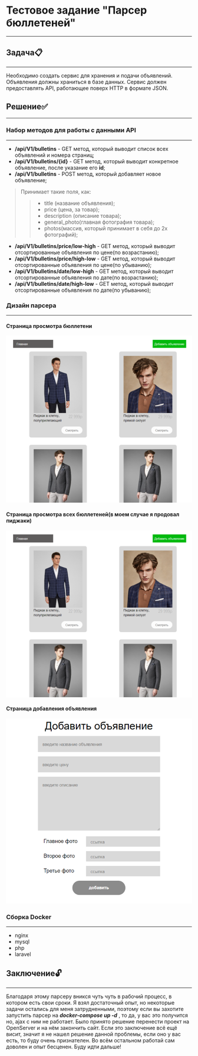 # Тестовое задание "Парсер бюллетеней"
___
## Задача:clipboard:
___
Необходимо создать сервис для хранения и подачи объявлений. Объявления должны храниться в базе данных. Сервис должен предоставлять API, работающее поверх HTTP в формате JSON.
## Решение✅
____
### Набор методов для работы с данными API
____
+ __/api/V1/bulletins__ - GET метод, который выводит список всех объявлений и номера страниц;
+ __/api/V1/bulletins/{id}__ - GET метод, который выводит конкретное объявление, после указание его __id__;
+ __/api/V1/bulletins__ - POST метод, который добавляет новое объявление;

>Принимает такие поля, как:
>> + title (название объявления);
>> + price (цена, за товар);
>> + description (описание товара);
>> + general_photo(главная фотография товара);
>> + photos(массив, который принимает в себя до 2х фотографий);

+ __/api/V1/bulletins/price/low-high__ - GET метод, который выводит отсортированные объявления по цене(по возрастанию);
+ __/api/V1/bulletins/price/high-low__ - GET метод, который выводит отсортированные объявления по цене(по убыванию);
+ __/api/V1/bulletins/date/low-high__ - GET метод, который выводит отсортированные объявления по дате(по возрастанию);
+ __/api/V1/bulletins/date/high-low__ - GET метод, который выводит отсортированные объявления по дате(по убыванию);
### Дизайн парсера
____
#### Страница просмотра бюллетени
![img.png](readme/img/img.png)
#### Страница просмотра всех бюллетеней(в моем случае я продовал пиджаки)
![img_1.png](readme/img/img_1.png)
#### Страница добавления объявления
![img_2.png](readme/img/img_2.png)
### Сборка Docker
____
+ nginx
+ mysql
+ php
+ laravel
## Заключение:unlock:
____
Благодаря этому парсеру вникся чуть чуть в рабочий процесс, в котором есть свои сроки. Я взял достаточный опыт, но некоторые задачи остались для меня затрудненными, поэтому если вы захотите запустить парсер на ___docker-compose up -d___
, то да, у вас это получится но, ajax с ним не работает. Было принято решение перенести проект на OpenServer и на нём закончить сайт.
Если это заключение всё ещё висит, значит я не нашел решение данной проблемы, если оно у вас есть, то буду очень признателен. Во всём остальном работай
сам доволен и опыт бесценен. Буду идти дальше!
